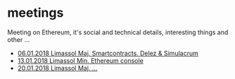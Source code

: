# meetings
Meeting on Ethereum, it's social and technical details, interesting things and other ...

* [06.01.2018 Limassol Maj. Smartcontracts. Delez & Simulacrum](m1.md)
* [13.01.2018 Limassol Min. Ethereum console](m2.md)
* [20.01.2018 Limassol Maj. ...](m3.md)
